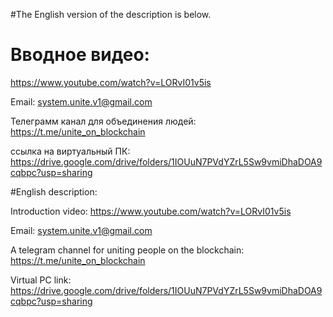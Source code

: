 #The English version of the description is below.

# Вводное видео:
https://www.youtube.com/watch?v=LORvI01v5is

Email:
system.unite.v1@gmail.com

Телеграмм канал для объединения людей:
https://t.me/unite_on_blockchain

ссылка на виртуальный ПК:
https://drive.google.com/drive/folders/1IOUuN7PVdYZrL5Sw9vmiDhaDOA9cqbpc?usp=sharing

#English description:

Introduction video:
https://www.youtube.com/watch?v=LORvI01v5is

Email:
system.unite.v1@gmail.com

A telegram channel for uniting people on the blockchain:
https://t.me/unite_on_blockchain

Virtual PC link:
https://drive.google.com/drive/folders/1IOUuN7PVdYZrL5Sw9vmiDhaDOA9cqbpc?usp=sharing
